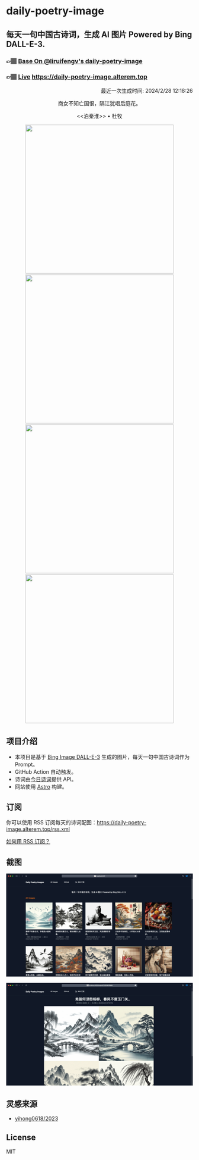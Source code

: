 
# daily-poetry-image

## 每天一句中国古诗词，生成 AI 图片 Powered by Bing DALL-E-3.

### 👉🏽 [Base On @liruifengv's daily-poetry-image](https://github.com/liruifengv/daily-poetry-image)

### 👉🏽 [Live](https://daily-poetry-image.alterem.top/) https://daily-poetry-image.alterem.top

<p align="right">
  最近一次生成时间: 2024/2/28 12:18:26
</p>
<p align="center">
商女不知亡国恨，隔江犹唱后庭花。
</p>
<p align="center">
<<泊秦淮>> • 杜牧
</p>
<p align="center">
<img src="https://tse2.mm.bing.net/th/id/OIG3.zKujmYHxlOGArf.gj6VU" height="400" width="400" />
<img src="https://tse1.mm.bing.net/th/id/OIG3.sY4Nr7VE7qFCbI1XuRHv" height="400" width="400" />
<img src="https://tse2.mm.bing.net/th/id/OIG3.GSakHZfyZUSn86db3U6d" height="400" width="400" />
<img src="https://tse3.mm.bing.net/th/id/OIG3.tflT9l8C3otRG85c8WeC" height="400" width="400" />
</p>

## 项目介绍

-   本项目是基于 [Bing Image DALL-E-3](https://www.bing.com/images/create) 生成的图片，每天一句中国古诗词作为 Prompt。
-   GitHub Action 自动触发。
-   诗词由[今日诗词](https://www.jinrishici.com/)提供 API。
-   网站使用 [Astro](https://astro.build) 构建。

## 订阅

你可以使用 RSS 订阅每天的诗词配图：https://daily-poetry-image.alterem.top/rss.xml

[如何用 RSS 订阅？](https://zhuanlan.zhihu.com/p/55026716)

## 截图

![图片列表](./screenshots/Snipaste_2023-12-28_21-00-26.png)

![图片详情](./screenshots/Snipaste_2023-12-28_21-00-53.png)

## 灵感来源

-   [yihong0618/2023](https://github.com/yihong0618/2023)

## License

MIT
